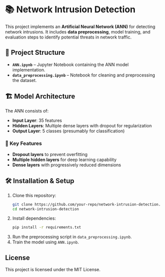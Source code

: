 # 📚 Network Intrusion Detection  

This project implements an **Artificial Neural Network (ANN)** for detecting network intrusions. It includes **data preprocessing**, model training, and evaluation steps to identify potential threats in network traffic.  

## 📂 Project Structure  
- **`ANN.ipynb`** – Jupyter Notebook containing the ANN model implementation.  
- **`data_preprocessing.ipynb`** – Notebook for cleaning and preprocessing the dataset.  

## 🏗 Model Architecture  
The ANN consists of:  
- **Input Layer**: 35 features  
- **Hidden Layers**: Multiple dense layers with dropout for regularization  
- **Output Layer**: 5 classes (presumably for classification)  

### 🔧 Key Features  
- **Dropout layers** to prevent overfitting  
- **Multiple hidden layers** for deep learning capability  
- **Dense layers** with progressively reduced dimensions  

## 🛠 Installation & Setup  
1. Clone this repository:  
   ```sh  
   git clone https://github.com/your-repo/network-intrusion-detection.git  
   cd network-intrusion-detection  
   ```  
2. Install dependencies:  
   ```sh  
   pip install -r requirements.txt  
   ```  
3. Run the preprocessing script in `data_preprocessing.ipynb`.  
4. Train the model using `ANN.ipynb`.  

## License  
This project is licensed under the MIT License.  
